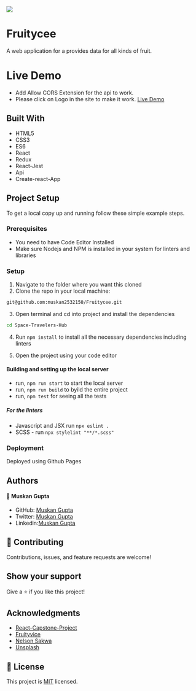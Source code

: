 ![](https://img.shields.io/badge/Microverse-blueviolet)

# Fruitycee

A web application for a provides data for all kinds of fruit.

# Live Demo
- Add Allow CORS Extension for the api to work.
- Please click on Logo in the site to make it work.
[Live Demo](https://muskan2532150.github.io/Fruitycee)

## Built With

- HTML5
- CSS3
- ES6
- React
- Redux
- React-Jest
- Api
- Create-react-App

## Project Setup

To get a local copy up and running follow these simple example steps.

### Prerequisites

- You need to have Code Editor Installed
- Make sure Nodejs and NPM is installed in your system for linters and libraries

### Setup

1. Navigate to the folder where you want this cloned
2. Clone the repo in your local machine:

```bash
git@github.com:muskan2532150/Fruitycee.git
```

3. Open terminal and cd into project and install the dependencies

```bash
cd Space-Travelers-Hub

```

4. Run `npm install` to install all the necessary dependencies including linters

5. Open the project using your code editor

#### Building and setting up the local server

- run, `npm run start` to start the local server
- run, `npm run build` to byild the entire project
- run, `npm test` for seeing all the tests

##### For the linters

- Javascript and JSX run `npx eslint .`
- SCSS - run `npx stylelint "**/*.scss"`

### Deployment

Deployed using Github Pages

## Authors

#### 👤 **Muskan Gupta**

- GitHub: [Muskan Gupta](https://github.com/muskan2532150)
- Twitter: [Muskan Gupta](muskan2532150)
- Linkedin:[Muskan Gupta](https://www.linkedin.com/in/muskan-gupta-869165225/)

## 🤝 Contributing

Contributions, issues, and feature requests are welcome!

## Show your support

Give a ⭐️ if you like this project!

## Acknowledgments

- [React-Capstone-Project](https://github.com/microverseinc/curriculum-react-redux/blob/main/capstone/react_capstone.md)
- [Fruityvice](https://www.fruityvice.com/)
- [Nelson Sakwa](https://www.behance.net/sakwadesignstudio)
- [Unsplash](https://unsplash.com/)

## 📝 License

This project is [MIT](./MIT.md) licensed.
